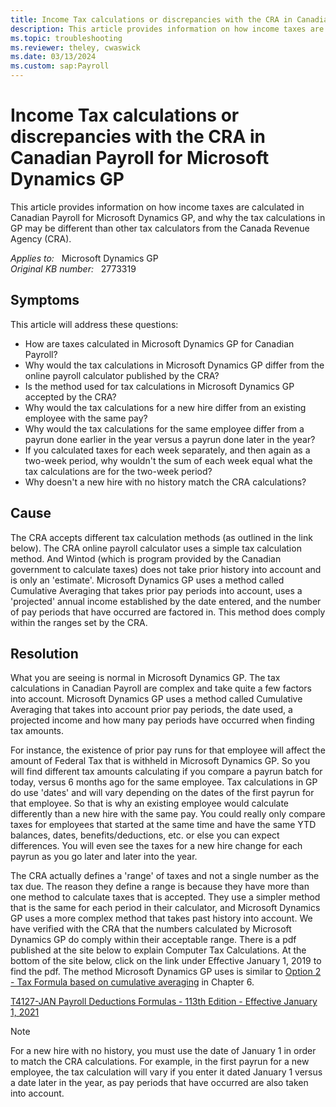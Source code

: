 ```yaml
---
title: Income Tax calculations or discrepancies with the CRA in Canadian Payroll
description: This article provides information on how income taxes are calculated in Canadian Payroll for Microsoft Dynamics GP, and why the tax calculations in GP may be different than other tax calculators from the Canada Revenue Agency (CRA).
ms.topic: troubleshooting
ms.reviewer: theley, cwaswick
ms.date: 03/13/2024
ms.custom: sap:Payroll
---
```

# Income Tax calculations or discrepancies with the CRA in Canadian Payroll for Microsoft Dynamics GP

This article provides information on how income taxes are calculated in Canadian Payroll for Microsoft Dynamics GP, and why the tax calculations in GP may be different than other tax calculators from the Canada Revenue Agency (CRA).

_Applies to:_ &nbsp; Microsoft Dynamics GP  
_Original KB number:_ &nbsp; 2773319

## Symptoms

This article will address these questions:

- How are taxes calculated in Microsoft Dynamics GP for Canadian Payroll?
- Why would the tax calculations in Microsoft Dynamics GP differ from the online payroll calculator published by the CRA?
- Is the method used for tax calculations in Microsoft Dynamics GP accepted by the CRA?
- Why would the tax calculations for a new hire differ from an existing employee with the same pay?
- Why would the tax calculations for the same employee differ from a payrun done earlier in the year versus a payrun done later in the year?
- If you calculated taxes for each week separately, and then again as a two-week period, why wouldn't the sum of each week equal what the tax calculations are for the two-week period?
- Why doesn't a new hire with no history match the CRA calculations?

## Cause

The CRA accepts different tax calculation methods (as outlined in the link below). The CRA online payroll calculator uses a simple tax calculation method. And Wintod (which is program provided by the Canadian government to calculate taxes) does not take prior history into account and is only an 'estimate'. Microsoft Dynamics GP uses a method called Cumulative Averaging that takes prior pay periods into account, uses a 'projected' annual income established by the date entered, and the number of pay periods that have occurred are factored in. This method does comply within the ranges set by the CRA.

## Resolution

What you are seeing is normal in Microsoft Dynamics GP. The tax calculations in Canadian Payroll are complex and take quite a few factors into account. Microsoft Dynamics GP uses a method called Cumulative Averaging that takes into account prior pay periods, the date used, a projected income and how many pay periods have occurred when finding tax amounts.

For instance, the existence of prior pay runs for that employee will affect the amount of Federal Tax that is withheld in Microsoft Dynamics GP. So you will find different tax amounts calculating if you compare a payrun batch for today, versus 6 months ago for the same employee. Tax calculations in GP do use 'dates' and will vary depending on the dates of the first payrun for that employee. So that is why an existing employee would calculate differently than a new hire with the same pay. You could really only compare taxes for employees that started at the same time and have the same YTD balances, dates, benefits/deductions, etc. or else you can expect differences. You will even see the taxes for a new hire change for each payrun as you go later and later into the year.

The CRA actually defines a 'range' of taxes and not a single number as the tax due. The reason they define a range is because they have more than one method to calculate taxes that is accepted. They use a simpler method that is the same for each period in their calculator, and Microsoft Dynamics GP uses a more complex method that takes past history into account. We have verified with the CRA that the numbers calculated by Microsoft Dynamics GP do comply within their acceptable range. There is a pdf published at the site below to explain Computer Tax Calculations. At the bottom of the site below, click on the link under Effective January 1, 2019 to find the pdf. The method Microsoft Dynamics GP uses is similar to [Option 2 - Tax Formula based on cumulative averaging](https://www.canada.ca/en/revenue-agency/services/forms-publications/payroll/t4127-payroll-deductions-formulas/t4127-jan/t4127-jan-payroll-deductions-formulas-computer-programs.html#toc49) in Chapter 6.

[T4127-JAN Payroll Deductions Formulas - 113th Edition - Effective January 1, 2021](https://www.canada.ca/en/revenue-agency/services/forms-publications/payroll/t4127-payroll-deductions-formulas/t4127-jan/)

> [!NOTE]
> For a new hire with no history, you must use the date of January 1 in order to match the CRA calculations. For example, in the first payrun for a new employee, the tax calculation will vary if you enter it dated January 1 versus a date later in the year, as pay periods that have occurred are also taken into account.
